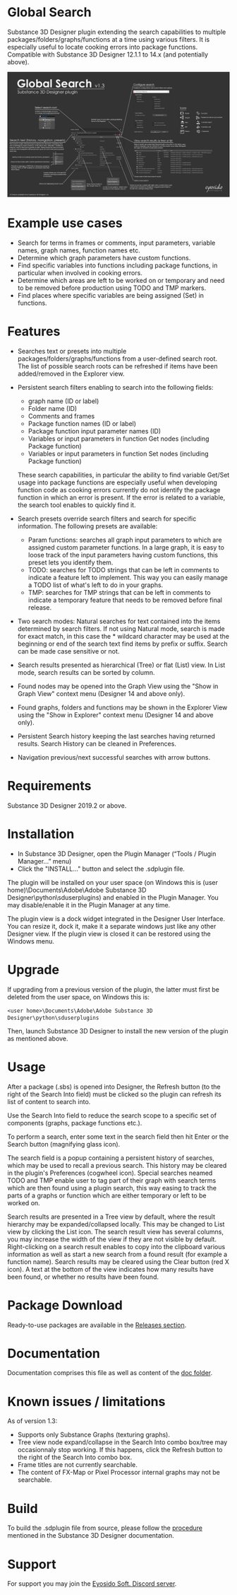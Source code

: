 # Global Search
Substance 3D Designer plugin extending the search capabilities to multiple packages/folders/graphs/functions at a time using various filters. It is especially useful to locate cooking errors into package functions. Compatible with Substance 3D Designer 12.1.1 to 14.x (and potentially above).

![GlobalSearch_MiniDoc.jpg](https://github.com/eyosido/GlobalSearch/blob/main/doc/GlobalSearch_1.3_MiniDoc.png)

# Example use cases
- Search for terms in frames or comments, input parameters, variable names, graph names, function names etc.
- Determine which graph parameters have custom functions.
- Find specific variables into functions including package functions, in particular when involved in cooking errors.
- Determine which areas are left to be worked on or temporary and need to be removed before production using TODO and TMP markers.
- Find places where specific variables are being assigned (Set) in functions.

# Features
- Searches text or presets into multiple packages/folders/graphs/functions from a user-defined search root. The list of possible search roots can be refreshed if items have been added/removed in the Explorer view.

- Persistent search filters enabling to search into the following fields:
  - graph name (ID or label)
  - Folder name (ID)
  - Comments and frames
  - Package function names (ID or label)
  - Package function input parameter names (ID)
  - Variables or input parameters in function Get nodes (including Package function)
  - Variables or input parameters in function Set nodes (including Package function)
	
  These search capabilities, in particular the ability to find variable Get/Set usage into package functions are especially useful when developing function code as cooking errors currently do not identify the package function in which an error is present. If the error is related to a variable, the search tool enables to quickly find it.

- Search presets override search filters and search for specific information. The following presets are available:
  - Param functions: searches all graph input parameters to which are assigned custom parameter functions. In a large graph, it is easy to loose track of the input parameters having custom functions, this preset lets you identify them.
  - TODO: searches for TODO strings that can be left in comments to indicate a feature left to implement. This way you can easily manage a TODO list of what's left to do in your graphs.
  - TMP: searches for TMP strings that can be left in comments to indicate a temporary feature that needs to be removed before final release.

- Two search modes: Natural searches for text contained into the items determined by search filters. If not using Natural mode, search is made for exact match, in this case the * wildcard character may be used at the beginning or end of the search text find items by prefix or suffix. Search can be made case sensitive or not.

- Search results presented as hierarchical (Tree) or flat (List) view. In List mode, search results can be sorted by column.

- Found nodes may be opened into the Graph View using the "Show in Graph View" context menu (Designer 14 and above only).

- Found graphs, folders and functions may be shown in the Explorer View using the "Show in Explorer" context menu (Designer 14 and above only).

- Persistent Search history keeping the last searches having returned results. Search History can be cleaned in Preferences.

- Navigation previous/next successful searches with arrow buttons.

# Requirements
Substance 3D Designer 2019.2 or above.

# Installation
- In Substance 3D Designer, open the Plugin Manager (“Tools / Plugin Manager...” menu)
- Click the "INSTALL..." button and select the .sdplugin file.

The plugin will be installed on your user space (on Windows this is (user home)\Documents\Adobe\Adobe Substance 3D Designer\python\sduserplugins) and enabled in the Plugin Manager. You may disable/enable it in the Plugin Manager at any time.

The plugin view is a dock widget integrated in the Designer User Interface. You can resize it, dock it, make it a separate windows just like any other Designer view. If the plugin view is closed it can be restored using the Windows menu.

# Upgrade
If upgrading from a previous version of the plugin, the latter must first be deleted from the user space, on Windows this is:

    <user home>\Documents\Adobe\Adobe Substance 3D Designer\python\sduserplugins
Then, launch Substance 3D Designer to install the new version of the plugin as mentioned above.

# Usage
After a package (.sbs) is opened into Designer, the Refresh button (to the right of the Search Into field) must be clicked so the plugin can refresh its list of content to search into.

Use the Search Into field to reduce the search scope to a specific set of components (graphs, package functions etc.).

To perform a search, enter some text in the search field then hit Enter or the Search button (magnifying glass icon). 

The search field is a popup containing a persistent history of searches, which may be used to recall a previous search. This history may be cleared in the plugin's Preferences (cogwheel icon). Special searches neamed TODO and TMP enable user to tag part of their graph with search terms which are then found using a plugin search, this way easing to track the parts of a graphs or function which are either temporary or left to be worked on.

Search results are presented in a Tree view by default, where the result hierarchy may be expanded/collapsed locally. This may be changed to List view by clicking the List icon. The search result view has several columns, you may increase the width of the view if they are not visible by default. Right-clicking on a search result enables to copy into the clipboard various information as well as start a new search from a found result (for example a function name). Search results may be cleared using the Clear button (red X icon). A text at the bottom of the view indicates how many results have been found, or whether no results have been found.

# Package Download
Ready-to-use packages are available in the [Releases section](https://github.com/eyosido/GlobalSearch/releases).

# Documentation
Documentation comprises this file as well as content of the [doc folder](https://github.com/eyosido/GlobalSearch/tree/main/doc).

# Known issues / limitations
As of version 1.3:
- Supports only Substance Graphs (texturing graphs).
- Tree view node expand/collapse in the Search Into combo box/tree may occasionnaly stop working. If this happens, click the Refresh button to the right of the Search Into combo box.
- Frame titles are not currently searchable.
- The content of FX-Map or Pixel Processor internal graphs may not be searchable.

# Build
To build the .sdplugin file from source, please follow the [procedure](https://substance3d.adobe.com/documentation/sddoc/packaging-plugins-182257149.html) mentioned in the Substance 3D Designer documentation.

# Support
For support you may join the [Eyosido Soft. Discord server](https://discord.gg/BpUgtTRUdT).
